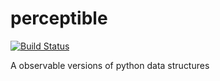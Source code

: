# perceptible
[![Build Status](https://travis-ci.org/chrisbrake/perceptible.svg?branch=master)](https://travis-ci.org/chrisbrake/perceptible)

A observable versions of python data structures
